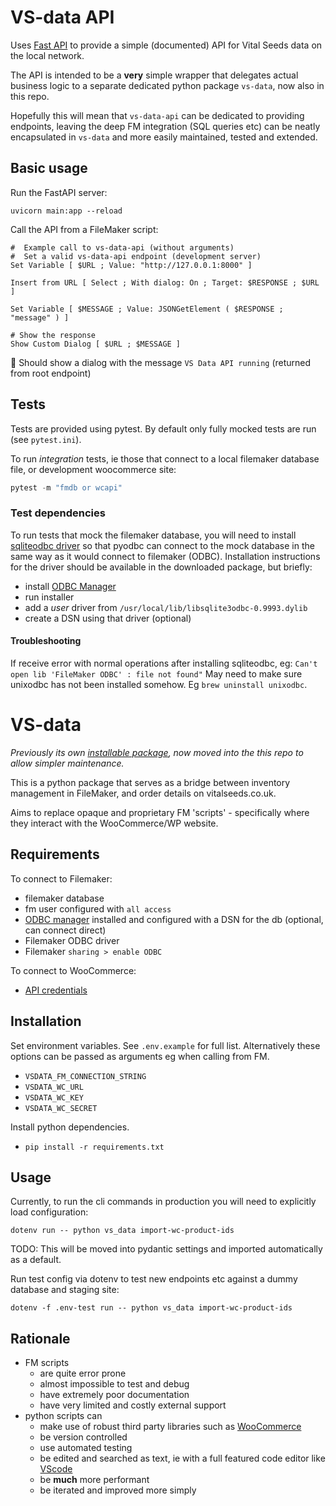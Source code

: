 # VS-data API

Uses [Fast API][1] to provide a simple (documented) API for Vital Seeds data on
the local network.

The API is intended to be a **very** simple wrapper that delegates actual
business logic to a separate dedicated python package `vs-data`, now also in this repo.

Hopefully this will mean that
`vs-data-api` can be dedicated to providing endpoints, leaving the deep
FM integration (SQL queries etc) can be neatly encapsulated in `vs-data` and
more easily maintained, tested and extended.


## Basic usage

Run the FastAPI server:

```
uvicorn main:app --reload
```

Call the API from a FileMaker script:

```
#  Example call to vs-data-api (without arguments)
#  Set a valid vs-data-api endpoint (development server)
Set Variable [ $URL ; Value: "http://127.0.0.1:8000" ]

Insert from URL [ Select ; With dialog: On ; Target: $RESPONSE ; $URL ]

Set Variable [ $MESSAGE ; Value: JSONGetElement ( $RESPONSE ; "message" ) ]

# Show the response
Show Custom Dialog [ $URL ; $MESSAGE ]
```

🎉 Should show a dialog with the message `VS Data API running` (returned from root
endpoint)

## Tests

Tests are provided using pytest. By default only fully mocked tests are run (see
`pytest.ini`).

To run _integration_ tests, ie those that connect to a local filemaker database
file, or development woocommerce site:

```py
pytest -m "fmdb or wcapi"
```

### Test dependencies

To run tests that mock the filemaker database, you will need to install
[sqliteodbc driver](http://www.ch-werner.de/sqliteodbc/) so that pyodbc can connect to the mock database in the same
way as it would connect to filemaker (ODBC). Installation instructions for the
driver should be available in the downloaded package, but briefly:

- install [ODBC
Manager](https://odbcmanager.net/about.php)
- run installer
- add a _user_ driver from `/usr/local/lib/libsqlite3odbc-0.9993.dylib`
- create a DSN using that driver (optional)

#### Troubleshooting

If receive error with normal operations after installing sqliteodbc, eg:
`Can't open lib 'FileMaker ODBC' : file not found"`
May need to make sure unixodbc has not been installed somehow.
Eg `brew uninstall unixodbc`.

# VS-data

*Previously its own [installable package][2], now moved into the this repo to allow simpler maintenance.*

This is a python package that serves as a bridge between inventory management in
FileMaker, and order details on vitalseeds.co.uk.

Aims to replace opaque and proprietary FM 'scripts' - specifically where they
interact with the WooCommerce/WP website.


## Requirements

To connect to Filemaker:

- filemaker database
- fm user configured with `all access`
- [ODBC manager](https://odbcmanager.net) installed and configured with a DSN for the db (optional, can
  connect direct)
- Filemaker ODBC driver
- Filemaker `sharing > enable ODBC`

To connect to WooCommerce:

- [API credentials][wcapi]


## Installation

Set environment variables. See `.env.example` for full list. Alternatively these options can be passed as arguments eg when calling
from FM.

  - `VSDATA_FM_CONNECTION_STRING`
  - `VSDATA_WC_URL`
  - `VSDATA_WC_KEY`
  - `VSDATA_WC_SECRET`

Install python dependencies.

  - `pip install -r requirements.txt`

## Usage

Currently, to run the cli commands in production you will need to explicitly load configuration:

`dotenv run -- python vs_data import-wc-product-ids`

TODO: This will be moved into pydantic settings and imported automatically as a default.

Run test config via dotenv to test new endpoints etc against a dummy database and staging site:

`dotenv -f .env-test run -- python vs_data import-wc-product-ids`

## Rationale

- FM scripts
  - are quite error prone
  - almost impossible to test and debug
  - have extremely poor documentation
  - have very limited and costly external support
- python scripts can
  - make use of robust third party libraries such as [WooCommerce][3]
  - be version controlled
  - use automated testing
  - be edited and searched as text, ie with a full featured code editor like [VScode](https://code.visualstudio.com/)
  - be **much** more performant
  - be iterated and improved more simply


[1]: https://fastapi.tiangolo.com/
[2]: https://github.com/vitalseeds/vs-data
[3]: https://pypi.org/project/WooCommerce/
[wcapi]: https://woocommerce.com/document/woocommerce-rest-api/#section-2